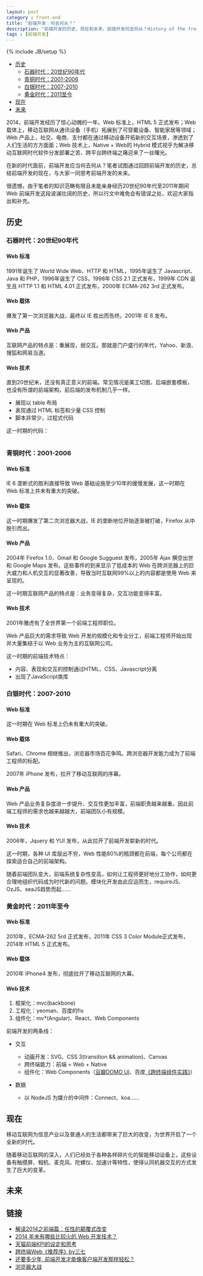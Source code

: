 ```yaml
---
layout: post
category : front-end
title: "前端开发：何去何从？"
description: "前端开发的历史、现在和未来，前端开发何去何从？History of the front-end"
tags : [前端开发]
---
```

{% include JB/setup %}

* [历史](./#history)
    * [石器时代：20世纪90年代](./#2000year)
    * [青铜时代：2001-2006](./#2006year)
    * [白银时代：2007-2010](./#2010year)
    * [黄金时代：2011至今](./#2015year)
* [现在](./#now)
* [未来](./#future)

2014，前端开发经历了惊心动魄的一年。Web 标准上，HTML 5 正式发布；Web 载体上，移动互联网从通讯设备（手机）拓展到了可穿戴设备、智能家居等领域；Web 产品上，社交、电商、支付都在通过移动设备开拓新的交互场景，渗透到了人们生活的方方面面；Web 技术上，Native + Web的 Hybrid 模式视乎为解决移动互联网时代软件分发部署之苦、跨平台跨终端之痛迎来了一丝曙光。

在新的时代面前，前端开发应当何去何从？笔者试图通过回顾前端开发的历史，总结前端开发的现在，与大家一同思考前端开发的未来。

很遗憾，由于笔者的知识范畴有限且未能亲身经历20世纪90年代至2011年期间 Web 前端开发这段波澜壮阔的历史，所以行文中难免会有错误之处，欢迎大家指出和补充。

<h2 id="history">历史</h2>

<h3 id="2000year">石器时代：20世纪90年代</h3>

<h4>Web 标准</h4>

1991年诞生了 World Wide Web、HTTP 和 HTML，1995年诞生了 Javascript、Java 和 PHP，1996年诞生了 CSS，1998年 CSS 2.1 正式发布，1999年 CDN 诞生且 HTTP 1.1 和 HTML 4.01 正式发布，2000年 ECMA-262 3rd 正式发布。

<h4>Web 载体</h4>

爆发了第一次浏览器大战，最终以 IE 胜出而告终。2001年 IE 6 发布。

<h4>Web 产品</h4>

互联网产品的特点是：重展现，弱交互。那就是门户盛行的年代，Yahoo、新浪、搜狐和网易当道。

<h4>Web 技术</h4>

直到20世纪末，还没有真正意义的前端。常见情况是美工切图，后端嵌套模板，也没有所谓的前端架构，前后端的发布机制几乎一样。

* 展现以 table 布局
* 表现通过 HTML 标签和少量 CSS 控制
* 脚本非常少，过程式代码

这一时期的代码：

![]()

<h3 id="2006year">青铜时代：2001-2006</h3>

<h4>Web 标准</h4>

IE 6 垄断式的胜利直接导致 Web 基础设施至少10年的缓慢发展，这一时期在 Web 标准上并未有重大的突破。

<h4>Web 载体</h4>

这一时期爆发了第二次浏览器大战，IE 的垄断地位开始逐渐被打破，Firefox 从中脱引而出。

<h4>Web 产品</h4>

2004年 Firefox 1.0、Gmail 和 Google Sugguest 发布，2005年 Ajax 横空出世和 Google Maps 发布。这些事件的到来显示了低成本的 Web 在跨浏览器上的巨大威力和人机交互的显著改善，导致当时互联网99%以上的内容都是使用 Web 来呈现的。

这一时期互联网产品的特点是：业务变得复杂，交互功能变得丰富。

<h4>Web 技术</h4>

2001年雅虎有了全世界第一个前端工程师职位。

Web 产品巨大的需求导致 Web 开发的规模化和专业分工，前端工程师开始出现并大量集结于以 Web 业务为主的互联网公司。

这一时期的前端技术特点：

* 内容、表现和交互的控制通过HTML、CSS、Javascript分离
* 出现了JavaScript类库

<h3 id="2010year">白银时代：2007-2010</h3>

<h4>Web 标准</h4>

这一时期在 Web 标准上仍未有重大的突破。

<h4>Web 载体</h4>

Safari、Chrome 相继推出，浏览器市场百花争鸣。跨浏览器开发能力成为了前端工程师的标配。

2007年 iPhone 发布，拉开了移动互联网的序幕。

<h4>Web 产品</h4>

Web 产品业务复杂度进一步提升、交互性更加丰富，前端职责越来越重。因此前端工程师的需求也越来越越大，前端团队小有规模。

<h4>Web 技术</h4>

2006年，Jquery 和 YUI 发布，从此拉开了前端开发崭新的时代。

这一时期，各种 UI 库层出不穷，Web 性能80%的瓶颈都在前端，每个公司都在探索适合自己的前端架构。

随着前端团队变大，前端系统复杂性变高，如何让工程师更好地分工协作，如何更合理地组织代码成为时代新的问题。模块化开发由此应运而生，requireJS、OzJS、seaJS趋势而起……

<h3 id="2015year">黄金时代：2011年至今</h3>

<h4>Web 标准</h4>

2010年，ECMA-262 5rd 正式发布，2011年 CSS 3 Color Module正式发布，2014年 HTML 5 正式发布。

<h4>Web 载体</h4>

2010年 iPhone4 发布，彻底拉开了移动互联网的大幕。

<h4>Web 技术</h4>

1. 框架化：mvc(backbone)
2. 工程化：yeoman、百度的fis
3. 组件化：mv*(Angular)、React、Web Components

前端开发的两条线：

* 交互

    * 动画开发：SVG、CSS 3(transition && animation)、Canvas
    * 跨终端能力：前端 = Web + Native
    * 组件化：Web Components（[豆瓣DOMO UI](http://www.douban.com/note/347692465/)、百度[《跨终端组件实践》](http://2014.qconbeijing.com/node/535)）
* 数据

    * 以 NodeJS 为媒介的中间件：Connect、koa……

<h2 id="now">现在</h2>

移动互联网为信息产业以及普通人的生活都带来了巨大的改变，为世界开启了一个全新的时代。

随着移动互联网的深入，人们已经处于各种各样碎片化的智能移动设备上，这些设备有触摸屏、相机、麦克风、陀螺仪、加速计等特性，使得认同机器交互的方式发生了巨大的变革。

<h2 id="">未来</h2>

<h2 id="link">链接</h2>

* [解读2014之前端篇：任性的颠覆式改变](http://www.infoq.com/cn/articles/2014-review-front-end-part)
* [2014 年末有哪些比较火的 Web 开发技术？](http://www.zhihu.com/question/26644904)
* [天猫前端KPI的设定和思考](http://maobu.alibaba.net/slide/389/live)
* [跨终端Web《推荐序》by三七](http://book.douban.com/subject/25909777/)
* [还要多少年, 前端开发才能像客户端开发那样轻松？](http://www.zhihu.com/question/22426434/answer/21433867)
* [浏览器大战](http://zh.wikipedia.org/wiki/%E6%B5%8F%E8%A7%88%E5%99%A8%E5%A4%A7%E6%88%98)





